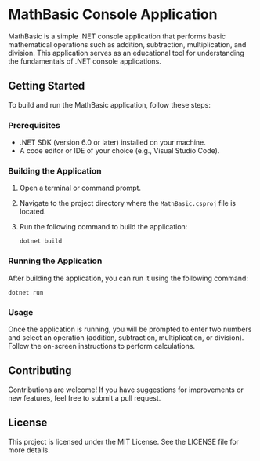 # MathBasic Console Application

MathBasic is a simple .NET console application that performs basic mathematical operations such as addition, subtraction, multiplication, and division. This application serves as an educational tool for understanding the fundamentals of .NET console applications.

## Getting Started

To build and run the MathBasic application, follow these steps:

### Prerequisites

- .NET SDK (version 6.0 or later) installed on your machine.
- A code editor or IDE of your choice (e.g., Visual Studio Code).

### Building the Application

1. Open a terminal or command prompt.
2. Navigate to the project directory where the `MathBasic.csproj` file is located.
3. Run the following command to build the application:

   ```
   dotnet build
   ```

### Running the Application

After building the application, you can run it using the following command:

```
dotnet run
```

### Usage

Once the application is running, you will be prompted to enter two numbers and select an operation (addition, subtraction, multiplication, or division). Follow the on-screen instructions to perform calculations.

## Contributing

Contributions are welcome! If you have suggestions for improvements or new features, feel free to submit a pull request.

## License

This project is licensed under the MIT License. See the LICENSE file for more details.